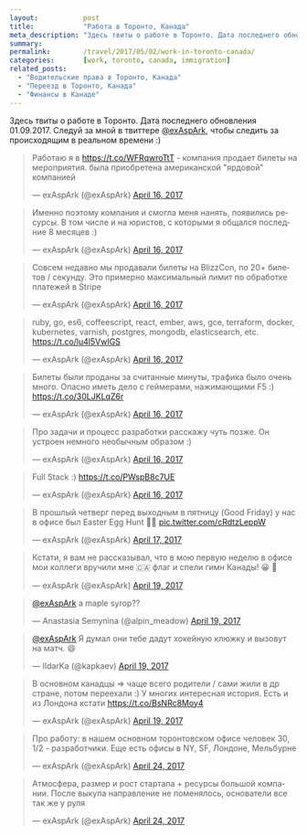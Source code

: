```yaml
---
layout:           post
title:            "Работа в Торонто, Канада"
meta_description: "Здесь твиты о работе в Торонто. Дата последнего обновления 01.09.2017. Следуй за мной в твиттере @exAspArk, чтобы следить за происходящим в реальном времени :)"
summary:
permalink:        /travel/2017/05/02/work-in-toronto-canada/
categories:       [work, toronto, canada, immigration]
related_posts:
  - "Водительские права в Торонто, Канада"
  - "Переезд в Торонто, Канада"
  - "Финансы в Канаде"
---
```


Здесь твиты о работе в Торонто. Дата последнего обновления 01.09.2017. Следуй за мной в твиттере [@exAspArk](https://twitter.com/exaspark), чтобы следить за происходящим в реальном времени :)

<script src="//platform.twitter.com/widgets.js" charset="utf-8"></script>

<blockquote class="twitter-tweet" data-lang="en" data-link-color="#0076df" data-align="center"><p lang="ru" dir="ltr">Работаю я в <a href="https://t.co/WFRqwroTtT">https://t.co/WFRqwroTtT</a> - компания продает билеты на мероприятия. была приобретена американской &quot;ярдовой&quot; компанией</p>&mdash; exAspArk (@exAspArk) <a href="https://twitter.com/exAspArk/status/853490138499960832">April 16, 2017</a></blockquote>
<blockquote class="twitter-tweet" data-lang="en" data-link-color="#0076df" data-align="center"><p lang="ru" dir="ltr">Именно поэтому компания и смогла меня нанять, появились ресурсы. В том числе и на юристов, с которыми я общался последние 8 месяцев :)</p>&mdash; exAspArk (@exAspArk) <a href="https://twitter.com/exAspArk/status/853490379685023745">April 16, 2017</a></blockquote>
<blockquote class="twitter-tweet" data-lang="en" data-link-color="#0076df" data-align="center"><p lang="ru" dir="ltr">Совсем недавно мы продавали билеты на BlizzCon, по 20+ билетов / секунду. Это примерно максимальный лимит по обработке платежей в Stripe</p>&mdash; exAspArk (@exAspArk) <a href="https://twitter.com/exAspArk/status/853546540429922308">April 16, 2017</a></blockquote>
<blockquote class="twitter-tweet" data-lang="en" data-link-color="#0076df" data-align="center"><p lang="en" dir="ltr">ruby, go, es6, coffeescript, react, ember, aws, gce, terraform, docker, kubernetes, varnish, postgres, mongodb, elasticsearch, etc. <a href="https://t.co/lu4l5VwIGS">https://t.co/lu4l5VwIGS</a></p>&mdash; exAspArk (@exAspArk) <a href="https://twitter.com/exAspArk/status/853662521068326919">April 16, 2017</a></blockquote>
<blockquote class="twitter-tweet" data-lang="en" data-link-color="#0076df" data-align="center"><p lang="ru" dir="ltr">Билеты были проданы за считанные минуты, трафика было очень много. Опасно иметь дело с геймерами, нажимающими F5 :) <a href="https://t.co/30LJKLqZ6r">https://t.co/30LJKLqZ6r</a></p>&mdash; exAspArk (@exAspArk) <a href="https://twitter.com/exAspArk/status/853662790879514624">April 16, 2017</a></blockquote>
<blockquote class="twitter-tweet" data-lang="en" data-link-color="#0076df" data-align="center"><p lang="ru" dir="ltr">Про задачи и процесс разработки расскажу чуть позже. Он устроен немного необычным образом :)</p>&mdash; exAspArk (@exAspArk) <a href="https://twitter.com/exAspArk/status/853662929530613760">April 16, 2017</a></blockquote>
<blockquote class="twitter-tweet" data-lang="en" data-link-color="#0076df" data-align="center"><p lang="en" dir="ltr">Full Stack :) <a href="https://t.co/PWspB8c7UE">https://t.co/PWspB8c7UE</a></p>&mdash; exAspArk (@exAspArk) <a href="https://twitter.com/exAspArk/status/853686196270182400">April 16, 2017</a></blockquote>
<blockquote class="twitter-tweet" data-lang="en" data-link-color="#0076df" data-align="center"><p lang="ru" dir="ltr">В прошлый четверг перед выходным в пятницу (Good Friday) у нас в офисе был Easter Egg Hunt 🥚😀 <a href="https://t.co/cRdtzLeppW">pic.twitter.com/cRdtzLeppW</a></p>&mdash; exAspArk (@exAspArk) <a href="https://twitter.com/exAspArk/status/853908926420713476">April 17, 2017</a></blockquote>
<blockquote class="twitter-tweet" data-lang="en" data-link-color="#0076df" data-align="center"><p lang="ru" dir="ltr">Кстати, я вам не рассказывал, что в мою первую неделю в офисе мои коллеги вручили мне 🇨🇦 флаг и спели гимн Канады! 😀 🙌</p>&mdash; exAspArk (@exAspArk) <a href="https://twitter.com/exAspArk/status/854749974189547520">April 19, 2017</a></blockquote>
<blockquote class="twitter-tweet" data-lang="en" data-link-color="#0076df" data-align="center" data-conversation="none"><p lang="und" dir="ltr"><a href="https://twitter.com/exAspArk">@exAspArk</a> а maple syrop??</p>&mdash; Anastasia Semynina (@alpin_meadow) <a href="https://twitter.com/alpin_meadow/status/854808525121474561">April 19, 2017</a></blockquote>
<blockquote class="twitter-tweet" data-lang="en" data-link-color="#0076df" data-align="center" data-conversation="none"><p lang="ru" dir="ltr"><a href="https://twitter.com/exAspArk">@exAspArk</a> Я думал они тебе дадут хокейную клюжку и вызовут на матч. 😄</p>&mdash; IldarKa (@kapkaev) <a href="https://twitter.com/kapkaev/status/854815620059119616">April 19, 2017</a></blockquote>
<blockquote class="twitter-tweet" data-lang="en" data-link-color="#0076df" data-align="center"><p lang="ru" dir="ltr">В основном канадцы =&gt; чаще всего родители / сами жили в др стране, потом переехали :) У многих интересная история. Есть и из Лондона кстати <a href="https://t.co/BsNRc8Moy4">https://t.co/BsNRc8Moy4</a></p>&mdash; exAspArk (@exAspArk) <a href="https://twitter.com/exAspArk/status/854759946675736576">April 19, 2017</a></blockquote>
<blockquote class="twitter-tweet" data-lang="en" data-link-color="#0076df" data-align="center"><p lang="ru" dir="ltr">Про работу: в нашем основном торонтовском офисе человек 30, 1/2 - разработчики. Еще есть офисы в NY, SF, Лондоне, Мельбурне</p>&mdash; exAspArk (@exAspArk) <a href="https://twitter.com/exAspArk/status/856352293981212672">April 24, 2017</a></blockquote>
<blockquote class="twitter-tweet" data-lang="en" data-link-color="#0076df" data-align="center" data-conversation="none"><p lang="ru" dir="ltr">Атмосфера, размер и рост стартапа + ресурсы большой компании. После выкупа направление не поменялось, основатели все так же у руля</p>&mdash; exAspArk (@exAspArk) <a href="https://twitter.com/exAspArk/status/856352440714645505">April 24, 2017</a></blockquote>
